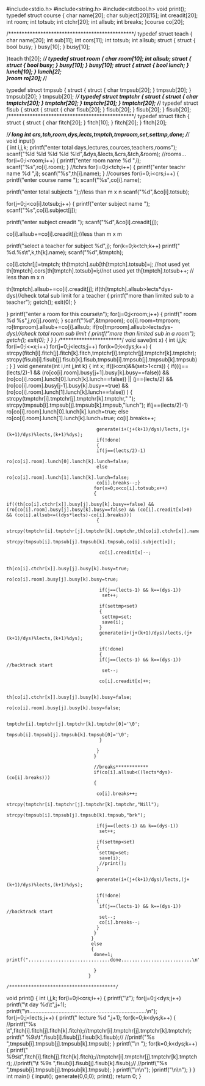 #include<stdio.h>
#include<string.h>
#include<stdbool.h>
void print();
typedef struct course
 {
  char name[20];
  char subject[20][15];
  int creadit[20];
  int room;
  int totsub;
  int ctchr[20];
  int allsub;
  int breaks;
 }course co[20];

/***********************************************/
typedef struct teach
 {
  char name[20];
  int sub[11];
  int cors[11];
  int totsub;
  int allsub;
  struct
 {
  struct
  {
   bool busy;
  }
  busy[10];
 }
 busy[10];
 
 }teach th[20];
/***********************************************/
typedef struct room
 {
  char room[10];
  int allsub;
 struct
 {
  struct
  {
   bool busy;
  }
  busy[10];
 }
 busy[10];
 struct
 {
  struct
  {
   bool lunch;
  }
  lunch[10];
 }
 lunch[2];  
 }room ro[20];
/***********************************************/

typedef struct tmpsub
 {
 struct
 {
  struct
  {
   char tmpsub[20];
  }
  tmpsub[20];
 }
 tmpsub[20];
 }
 tmpsub[20];
/***********************************************/
typedef struct tmptchr
 {
 struct
 {
  struct
  {
   char tmptchr[20];
  }
  tmptchr[20];
 }
 tmptchr[20];
 }
 tmptchr[20];
/***********************************************/
typedef struct fisub
 {
 struct
 {
  struct
  {
   char fisub[20];
  }
  fisub[20];
 }
 fisub[20];
 }
 fisub[20];
/***********************************************/
typedef struct fitch
 {
 struct
 {
  struct
  {
   char fitch[20];
  }
  fitch[10];
 }
 fitch[20];
 }
 fitch[20];

/***********************************************/
long int crs,tch,room,dys,lects,tmptch,tmproom,set,settmp,done;
/***********************************************/
void input()              
{
 int i,j,k;
 printf("enter total days,lectures,cources,teachers,rooms");
 scanf("%ld %ld %ld %ld %ld",&dys,&lects,&crs,&tch,&room);
 //rooms...
 for(i=0;i<room;i++)
 {
  printf("enter room name %d ",i);
  scanf("%s",ro[i].room);
 }
 //tchrs
 for(i=0;i<tch;i++)
 {
  printf("enter teachr name %d ",i);
  scanf("%s",th[i].name);
 }
 //courses
 for(i=0;i<crs;i++)
 {
  printf("enter course name ");
  scanf("%s",co[i].name);
 
  printf("enter total subjects ");//less than m x n
  scanf("%d",&co[i].totsub);
 
  for(j=0;j<co[i].totsub;j++)
  {
   printf("enter subject name ");
   scanf("%s",co[i].subject[j]);
   
   printf("enter subject creadit ");
   scanf("%d",&co[i].creadit[j]);
   
   co[i].allsub+=co[i].creadit[j];//less than m x m
   
   printf("select a teacher for subject %d",j);
   for(k=0;k<tch;k++)
   printf(" %d.%s\t",k,th[k].name);
   scanf("%d",&tmptch);
   
   co[i].ctchr[j]=tmptch;
   th[tmptch].sub[th[tmptch].totsub]=j; //not used yet
   th[tmptch].cors[th[tmptch].totsub]=i;//not used yet
   th[tmptch].totsub++; // less than m x n
 
   th[tmptch].allsub+=co[i].creadit[j];
   if(th[tmptch].allsub>lects*dys-dys)//check total sub limit for a teacher
   {
    printf("more than limited sub to a teacher");
    getch();
    exit(0);
   }
   
  }
  printf("enter a room for this course\n");
  for(j=0;j<room;j++)
  {
   printf(" room %d %s",j,ro[j].room);
  }
  scanf("%d",&tmproom);
  co[i].room=tmproom;
  ro[tmproom].allsub+=co[i].allsub;
  if(ro[tmproom].allsub>lects*dys-dys)//check total room sub limit
  {
   printf("more than limited sub in a room");
   getch();
   exit(0);
  }
 }
}
/************************/
void save(int x)
{
 int i,j,k;
 for(i=0;i<=x;i++)
 for(j=0;j<lects;j++)
 for(k=0;k<dys;k++)
 {
  strcpy(fitch[i].fitch[j].fitch[k].fitch,tmptchr[i].tmptchr[j].tmptchr[k].tmptchr);
  strcpy(fisub[i].fisub[j].fisub[k].fisub,tmpsub[i].tmpsub[j].tmpsub[k].tmpsub);
 }
}
                                    void generate(int i,int j,int k)
                                  {
                                   int x;
                                   if((i<crs)&&(set>1<crs))
                                   {
                                     if(((j==(lects/2)-1 && (ro[co[i].room].busy[j+1].busy[k].busy==false)) &&          (ro[co[i].room].lunch[0].lunch[k].lunch==false)) || (j==(lects/2) && (ro[co[i].room].busy[j-1].busy[k].busy==true) && (ro[co[i].room].lunch[1].lunch[k].lunch==false)) )
                                    {
                                     strcpy(tmptchr[i].tmptchr[j].tmptchr[k].tmptchr," ");
                                     strcpy(tmpsub[i].tmpsub[j].tmpsub[k].tmpsub,"lunch");
                                     if(j==(lects/2)-1)
                                     ro[co[i].room].lunch[0].lunch[k].lunch=true;
                                     else
                                     ro[co[i].room].lunch[1].lunch[k].lunch=true;
                                     co[i].breaks++;

                                     generate(i+(j+(k+1)/dys)/lects,(j+(k+1)/dys)%lects,(k+1)%dys);
                                     if(!done)
                                     {
                                     if(j==(lects/2)-1)
                                     ro[co[i].room].lunch[0].lunch[k].lunch=false;
                                     else
                                     ro[co[i].room].lunch[1].lunch[k].lunch=false;
                                     co[i].breaks--;}
                                    for(x=0;x<co[i].totsub;x++)
                                    {
                                     if((th[co[i].ctchr[x]].busy[j].busy[k].busy==false) && (ro[co[i].room].busy[j].busy[k].busy==false) && (co[i].creadit[x]>0) && (co[i].allsub<=((dys*lects)-co[i].breaks)))
                                     {
                                      strcpy(tmptchr[i].tmptchr[j].tmptchr[k].tmptchr,th[co[i].ctchr[x]].name);
                                      strcpy(tmpsub[i].tmpsub[j].tmpsub[k].tmpsub,co[i].subject[x]);

                                      co[i].creadit[x]--;

                                      th[co[i].ctchr[x]].busy[j].busy[k].busy=true;
                                      ro[co[i].room].busy[j].busy[k].busy=true;

                                      if(j==(lects-1) && k==(dys-1))
                                       set++;

                                      if(settmp<set)
                                      {
                                       settmp=set;
                                       save(i);
                                      }
                                      generate(i+(j+(k+1)/dys)/lects,(j+(k+1)/dys)%lects,(k+1)%dys);

                                      if(!done)
                                      {
                                      if(j==(lects-1) && k==(dys-1)) //backtrack start
                                       set--;

                                      co[i].creadit[x]++;

                                      th[co[i].ctchr[x]].busy[j].busy[k].busy=false;
                                      ro[co[i].room].busy[j].busy[k].busy=false;

                                      tmptchr[i].tmptchr[j].tmptchr[k].tmptchr[0]='\0';
                                      tmpsub[i].tmpsub[j].tmpsub[k].tmpsub[0]='\0';
                                      }

                                     }
                                    }

                                    //breaks************
                                    if(co[i].allsub<((lects*dys)-(co[i].breaks)))
                                    {

                                     co[i].breaks++;
                                      strcpy(tmptchr[i].tmptchr[j].tmptchr[k].tmptchr,"Nill");
                                      strcpy(tmpsub[i].tmpsub[j].tmpsub[k].tmpsub,"brk");

                                     if(j==(lects-1) && k==(dys-1))
                                      set++;

                                     if(settmp<set)
                                     {
                                      settmp=set;
                                      save(i);
                                      //print();
                                     }

                                     generate(i+(j+(k+1)/dys)/lects,(j+(k+1)/dys)%lects,(k+1)%dys);

                                     if(!done)
                                     {
                                      if(j==(lects-1) && k==(dys-1)) //backtrack start
                                      set--;
                                      co[i].breaks--;
                                     }
                                    }
                                   }
                                   else
                                   {
                                    done=1; printf("..............................done..........................\n");

                                    }
                                  }
                                  /***************************************/
void print()
{
 int i,j,k;
 for(i=0;i<crs;i++)
 {
  printf("\t");
  for(j=0;j<dys;j++)
  printf("\t day %d\t",j+1);
  printf("\n............................................................................\n");
  for(j=0;j<lects;j++)
  {
   printf(" lecture %d ",j+1);
   for(k=0;k<dys;k++)
   {
    //printf("%s \t",fitch[i].fitch[j].fitch[k].fitch);//tmptchr[i].tmptchr[j].tmptchr[k].tmptchr);
    printf(" %9s\t",fisub[i].fisub[j].fisub[k].fisub);//
    //printf("%s ",tmpsub[i].tmpsub[j].tmpsub[k].tmpsub);
   }
   printf("\n ");
   for(k=0;k<dys;k++)
   {
    printf(" %9s\t",fitch[i].fitch[j].fitch[k].fitch);//tmptchr[i].tmptchr[j].tmptchr[k].tmptchr);
    //printf("\t %9s ",fisub[i].fisub[j].fisub[k].fisub);//
    //printf("%s ",tmpsub[i].tmpsub[j].tmpsub[k].tmpsub);
   }
   printf("\n\n");
  }printf("\n\n");
 }
}
int main()
{
 input();
 generate(0,0,0);
 print();
 return 0;
}
